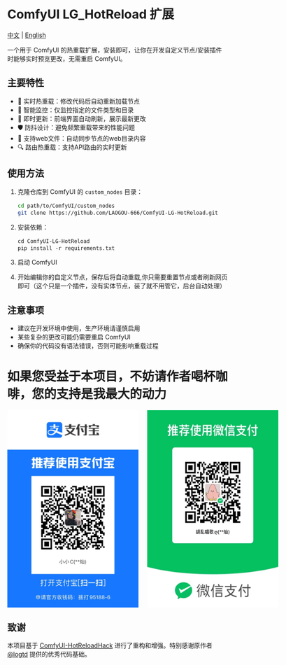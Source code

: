 # ComfyUI LG_HotReload 扩展

<!-- 语言切换 -->
[中文](README.md) | [English](README_en.md)

一个用于 ComfyUI 的热重载扩展，安装即可，让你在开发自定义节点/安装插件时能够实时预览更改，无需重启 ComfyUI。

## 主要特性

- 🔄 实时热重载：修改代码后自动重新加载节点
- 🎯 智能监控：仅监控指定的文件类型和目录
- 🚀 即时更新：前端界面自动刷新，展示最新更改
- 🛡️ 防抖设计：避免频繁重载带来的性能问题
- 📁 支持web文件：自动同步节点的web目录内容
- 🔍 路由热重载：支持API路由的实时更新


## 使用方法

1. 克隆仓库到 ComfyUI 的 `custom_nodes` 目录：
   ```bash
   cd path/to/ComfyUI/custom_nodes
   git clone https://github.com/LAOGOU-666/ComfyUI-LG-HotReload.git
   ```

2. 安装依赖：
   ```
   cd ComfyUI-LG-HotReload
   pip install -r requirements.txt
   ```

3. 启动 ComfyUI
4. 开始编辑你的自定义节点，保存后将自动重载,你只需要重置节点或者刷新网页即可（这个只是一个插件，没有实体节点，装了就不用管它，后台自动处理）

## 注意事项

- 建议在开发环境中使用，生产环境请谨慎启用
- 某些复杂的更改可能仍需要重启 ComfyUI
- 确保你的代码没有语法错误，否则可能影响重载过程


# 如果您受益于本项目，不妨请作者喝杯咖啡，您的支持是我最大的动力

<div style="display: flex; justify-content: left; gap: 20px;">
    <img src="https://raw.githubusercontent.com/LAOGOU-666/Comfyui-Transform/9ac1266765b53fb1d666f9c8a1d61212f2603a92/assets/alipay.jpg" width="300" alt="支付宝收款码">
    <img src="https://raw.githubusercontent.com/LAOGOU-666/Comfyui-Transform/9ac1266765b53fb1d666f9c8a1d61212f2603a92/assets/wechat.jpg" width="300" alt="微信收款码">
</div>



## 致谢

本项目基于 [ComfyUI-HotReloadHack](https://github.com/logtd/ComfyUI-HotReloadHack) 进行了重构和增强。特别感谢原作者 [@logtd](https://github.com/logtd) 提供的优秀代码基础。 

